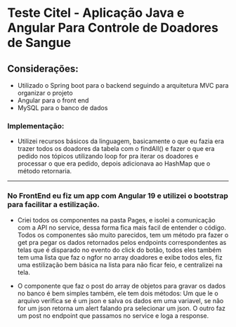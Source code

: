 # Teste Citel - Aplicação Java e Angular Para Controle de Doadores de Sangue

## Considerações:
 * Utilizado o Spring boot para o backend seguindo a arquitetura MVC para organizar o projeto
 * Angular para o front end
 * MySQL para o banco de dados


### Implementação:
* Utilizei recursos básicos da linguagem, basicamente o que eu fazia era trazer todos os doadores da tabela com o findAll() e fazer o que era pedido nos tópicos utilizando loop for pra iterar os doadores e processar o que era pedido, depois adicionava ao HashMap que o método retornaria.

-----------------------------------------------------------------------------------------------------------
### No FrontEnd eu fiz um app com Angular 19 e utilizei o bootstrap para facilitar a estilização.

* Criei todos os componentes na pasta Pages, e isolei a comunicação com a API no service, dessa forma fica mais facil de entender o código.
Todos os componentes são muito parecidos, tem um método pra fazer o  get pra pegar os dados retornados pelos endpoints correspondentes as telas que é disparado no evento do click do botão, todos eles também tem uma lista que faz o ngfor no array doadores e exibe todos eles, fiz uma
estilização bem básica na lista para não ficar feio, e centralizei na tela.

* O componente que faz o post do array de objetos para gravar os dados no banco é bem simples também, ele tem dois métodos:
   Um que le o arquivo verifica se é um json e salva os dados em uma variavel, se não for um json retorna um alert falando pra selecionar um json.
   O outro faz um post no endpoint que passamos no service e loga a response.
